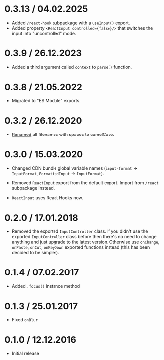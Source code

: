 <!--
0.4.0 / 26.12.2023
==================

* Renamed `parse` property to `parseCharacter`.
-->

0.3.13 / 04.02.2025
==================

* Added `/react-hook` subpackage with a `useInput()` export.
* Added property `<ReactInput controlled={false}/>` that switches the input into "uncontrolled" mode.

0.3.9 / 26.12.2023
==================

* Added a third argument called `context` to `parse()` function.

0.3.8 / 21.05.2022
==================

* Migrated to "ES Module" exports.

0.3.2 / 26.12.2020
==================

  * [Renamed](https://gitlab.com/catamphetamine/input-format/-/issues/2) all filenames with spaces to camelCase.

0.3.0 / 15.03.2020
==================

  * Changed CDN bundle global variable names (`input-format` -> `InputFormat`, `FormattedInput` -> `InputFormat`).

  * Removed `ReactInput` export from the default export. Import from `/react` subpackage instead.

  * `ReactInput` uses React Hooks now.

0.2.0 / 17.01.2018
==================

  * Removed the exported `InputController` class. If you didn't use the exported `InputController` class before then there's no need to change anything and just upgrade to the latest version. Otherwise use `onChange`, `onPaste`, `onCut`, `onKeyDown` exported functions instead (this has been decided to be simpler).

0.1.4 / 07.02.2017
==================

  * Added `.focus()` instance method

0.1.3 / 25.01.2017
==================

  * Fixed `onBlur`

0.1.0 / 12.12.2016
==================

  * Initial release